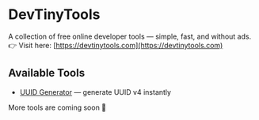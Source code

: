 # DevTinyTools

A collection of free online developer tools — simple, fast, and without ads.  
👉 Visit here: [https://devtinytools.com](https://devtinytools.com)

## Available Tools

- [UUID Generator](./uuid-generator/README.md) — generate UUID v4 instantly

More tools are coming soon 🚀
